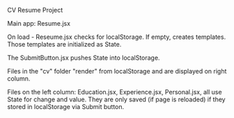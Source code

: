 CV Resume Project

Main app: Resume.jsx

On load - Reseume.jsx checks for localStorage. If empty, creates templates. Those templates are initialized as State.

The SubmitButton.jsx pushes State into localStorage.

Files in the "cv" folder "render" from localStorage and are displayed on right column.

Files on the left column: Education.jsx, Experience.jsx, Personal.jsx, all use State for change and value. They are only saved (if page is reloaded) if they stored in localStorage via Submit button.
